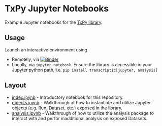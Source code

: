 # TxPy Jupyter Notebooks
Example Jupyter notebooks for the [TxPy library](https://github.com/strateos/transcriptic).

## Usage
Launch an interactive environment using 
- Remotely, via [![Binder](https://mybinder.org/badge_logo.svg)](https://mybinder.org/v2/gh/strateos/transcriptic/master?urlpath=git-pull%3Frepo%3Dhttps%253A%252F%252Fgithub.com%252Fopen-strateos%252Ftxpy_jupyter_notebooks%26urlpath%3Dtree%252Ftxpy_jupyter_notebooks%252Findex.ipynb%26branch%3Dmain)
- Locally, via `jupyter notebook`. Ensure the library is accessible in your Jupyter python path, i.e. `pip install transcriptic[jupyter, analysis]`

## Layout
- [index.ipynb](index.ipynb) - Introductory notebook for this repository.
- [objects.ipynb](objects.ipynb) - Walkthrough of how to instantiate and utilize Jupyter objects (e.g. Run, Dataset, etc.) exposed in the library.
- [analysis.ipynb](analysis.ipynb) - Walkthrough of how to utilize the analysis package to interact with and perfor madditional analysis on exposed Datasets.


